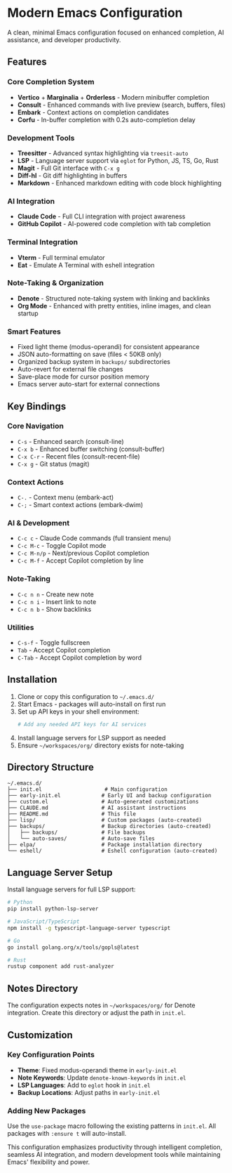 # Modern Emacs Configuration

A clean, minimal Emacs configuration focused on enhanced completion, AI assistance, and developer productivity.

## Features

### Core Completion System
- **Vertico** + **Marginalia** + **Orderless** - Modern minibuffer completion
- **Consult** - Enhanced commands with live preview (search, buffers, files)
- **Embark** - Context actions on completion candidates
- **Corfu** - In-buffer completion with 0.2s auto-completion delay

### Development Tools
- **Treesitter** - Advanced syntax highlighting via `treesit-auto`
- **LSP** - Language server support via `eglot` for Python, JS, TS, Go, Rust
- **Magit** - Full Git interface with `C-x g`
- **Diff-hl** - Git diff highlighting in buffers
- **Markdown** - Enhanced markdown editing with code block highlighting

### AI Integration
- **Claude Code** - Full CLI integration with project awareness
- **GitHub Copilot** - AI-powered code completion with tab completion

### Terminal Integration
- **Vterm** - Full terminal emulator
- **Eat** - Emulate A Terminal with eshell integration

### Note-Taking & Organization
- **Denote** - Structured note-taking system with linking and backlinks
- **Org Mode** - Enhanced with pretty entities, inline images, and clean startup

### Smart Features
- Fixed light theme (modus-operandi) for consistent appearance
- JSON auto-formatting on save (files < 50KB only)
- Organized backup system in `backups/` subdirectories
- Auto-revert for external file changes
- Save-place mode for cursor position memory
- Emacs server auto-start for external connections

## Key Bindings

### Core Navigation
- `C-s` - Enhanced search (consult-line)
- `C-x b` - Enhanced buffer switching (consult-buffer)
- `C-x C-r` - Recent files (consult-recent-file)
- `C-x g` - Git status (magit)

### Context Actions
- `C-.` - Context menu (embark-act)
- `C-;` - Smart context actions (embark-dwim)

### AI & Development
- `C-c c` - Claude Code commands (full transient menu)
- `C-c M-c` - Toggle Copilot mode
- `C-c M-n/p` - Next/previous Copilot completion
- `C-c M-f` - Accept Copilot completion by line

### Note-Taking
- `C-c n n` - Create new note
- `C-c n i` - Insert link to note
- `C-c n b` - Show backlinks

### Utilities
- `C-s-f` - Toggle fullscreen
- `Tab` - Accept Copilot completion
- `C-Tab` - Accept Copilot completion by word

## Installation

1. Clone or copy this configuration to `~/.emacs.d/`
2. Start Emacs - packages will auto-install on first run
3. Set up API keys in your shell environment:
   ```bash
   # Add any needed API keys for AI services
   ```
4. Install language servers for LSP support as needed
5. Ensure `~/workspaces/org/` directory exists for note-taking

## Directory Structure

```
~/.emacs.d/
├── init.el                    # Main configuration
├── early-init.el             # Early UI and backup configuration
├── custom.el                 # Auto-generated customizations
├── CLAUDE.md                 # AI assistant instructions
├── README.md                 # This file
├── lisp/                     # Custom packages (auto-created)
├── backups/                  # Backup directories (auto-created)
│   ├── backups/              # File backups
│   └── auto-saves/           # Auto-save files
├── elpa/                     # Package installation directory
└── eshell/                   # Eshell configuration (auto-created)
```

## Language Server Setup

Install language servers for full LSP support:

```bash
# Python
pip install python-lsp-server

# JavaScript/TypeScript
npm install -g typescript-language-server typescript

# Go
go install golang.org/x/tools/gopls@latest

# Rust
rustup component add rust-analyzer
```

## Notes Directory

The configuration expects notes in `~/workspaces/org/` for Denote integration. Create this directory or adjust the path in `init.el`.

## Customization

### Key Configuration Points
- **Theme**: Fixed modus-operandi theme in `early-init.el`
- **Note Keywords**: Update `denote-known-keywords` in `init.el`
- **LSP Languages**: Add to `eglot` hook in `init.el`
- **Backup Locations**: Adjust paths in `early-init.el`

### Adding New Packages
Use the `use-package` macro following the existing patterns in `init.el`. All packages with `:ensure t` will auto-install.

This configuration emphasizes productivity through intelligent completion, seamless AI integration, and modern development tools while maintaining Emacs' flexibility and power.